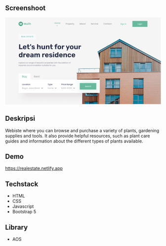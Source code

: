 ## Screenshoot
![Screenshoot](https://github.com/Faturar/real-estate-website/blob/master/screenshoot.png "Dashboard")

## Deskripsi
Webiste where you can browse and purchase a variety of plants, gardening supplies and tools. It also provide helpful resources, such as plant care guides and information about the different types of plants available.

## Demo
https://realestate.netlify.app

## Techstack
- HTML
- CSS
- Javascript
- Bootstrap 5

## Library
- AOS
